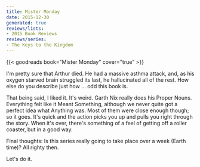 ```yaml
---
title: Mister Monday
date: 2015-12-30
generated: true
reviews/lists:
- 2015 Book Reviews
reviews/series:
- The Keys to the Kingdom
---
```

{{< goodreads book="Mister Monday" cover="true" >}}

I'm pretty sure that Arthur died. He had a massive asthma attack, and, as his oxygen starved brain struggled its last, he hallucinated all of the rest. How else do you describe just how ... odd this book is.  

That being said, I liked it. It's weird. Garth Nix really does his Proper Nouns. Everything felt like it Meant Something, although we never quite got a perfect idea what Anything was. Most of them were close enough though; so it goes. It's quick and the action picks you up and pulls you right through the story. When it's over, there's something of a feel of getting off a roller coaster, but in a good way.  

<!--more-->

Final thoughts: Is this series really going to take place over a week (Earth time)? All righty then.  

Let's do it.


